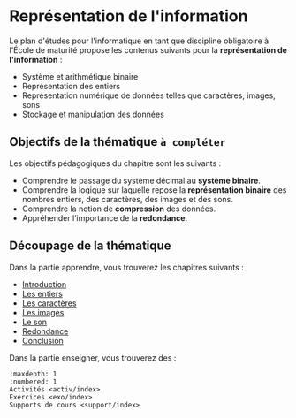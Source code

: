 # Représentation de l'information

Le plan d'études pour l'informatique en tant que discipline obligatoire à l'École de maturité propose les contenus suivants pour la **représentation de l'information** : 

- Système et arithmétique binaire
- Représentation des entiers
- Représentation numérique de données telles que caractères,
images, sons
- Stockage et manipulation des données

## Objectifs de la thématique `à compléter`

Les objectifs pédagogiques du chapitre sont les suivants : 

- Comprendre le passage du système décimal au **système binaire**. 
- Comprendre la logique sur laquelle repose la **représentation binaire** des nombres entiers, des caractères, des images et des sons.
- Comprendre la notion de **compression** des données.
- Appréhender l’importance de la **redondance**.

## Découpage de la thématique 

Dans la partie apprendre, vous trouverez les chapitres suivants : 

- [Introduction](lien)
- [Les entiers](lien)
- [Les caractères](lien)
- [Les images](lien)
- [Le son](lien)
- [Redondance](lien)
- [Conclusion](lien)

Dans la partie enseigner, vous trouverez des : 

```{toctree}
:maxdepth: 1
:numbered: 1
Activités <activ/index>
Exercices <exo/index>
Supports de cours <support/index>
```

